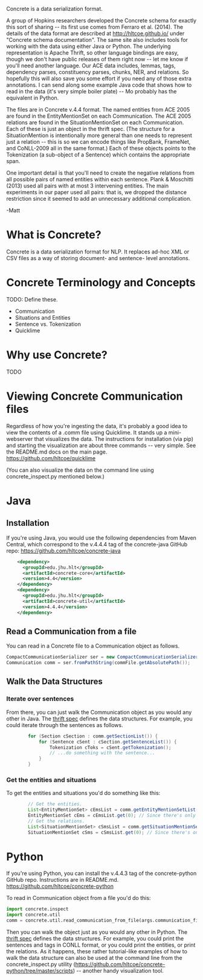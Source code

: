 Concrete is a data serialization format.

A group of Hopkins researchers developed the Concrete schema for exactly this sort of sharing -- its first use comes from Ferraro et al. (2014). The details of the data format are described at http://hltcoe.github.io/ under "Concrete schema documentation". The same site also includes tools for working with the data using either Java or Python. The underlying representation is Apache Thrift, so other language bindings are easy, though we don't have public releases of them right now -- let me know if you'll need another language. Our ACE data includes, lemmas, tags, dependency parses, constituency parses, chunks, NER, and relations. So hopefully this will also save you some effort if you need any of those extra annotations. I can send along some example Java code that shows how to read in the data (it's very simple boiler plate) -- Mo probably has the equivalent in Python.


The files are in Concrete v.4.4 format. The named entities from ACE 2005 are found in the EntityMentionSet on each Communication. The ACE 2005 relations are found in the SituationMentionSet on each Communication. Each of these is just an object in the thrift spec. (The structure for a SituationMention is intentionally more general than one needs to represent just a relation -- this is so we can encode things like PropBank, FrameNet, and CoNLL-2009 all in the same format.) Each of these objects points to the Tokenization (a sub-object of a Sentence) which contains the appropriate span.

One important detail is that you'll need to create the negative relations from all possible pairs of named entities within each sentence. Plank & Moschitti (2013) used all pairs with at most 3 intervening entities. The main experiments in our paper used all pairs: that is, we dropped the distance restriction since it seemed to add an unnecessary additional complication.

-Matt

# What is Concrete?

Concrete is a data serialization format for NLP. It replaces ad-hoc
XML or CSV files as a way of storing document- and sentence- level
annotations. 

# Concrete Terminology and Concepts

TODO: Define these.

- Communication
- Situations and Entities
- Sentence vs. Tokenization
- Quicklime

# Why use Concrete?

TODO

# Viewing Concrete Communication files

Regardless of how you're ingesting the data, it's probably a good idea
to view the contents of a .comm file using Quicklime. It stands up a
mini-webserver that visualizes the data. The instructions for
installation (via pip) and starting the visualization are about three
commands -- very simple. See the README.md docs on the main page.
https://github.com/hltcoe/quicklime

(You can also visualize the data on the command line using
concrete_inspect.py mentioned below.)

# Java

## Installation

If you're using Java, you would use the following dependencies from Maven Central, which correspond to the v.4.4.4 tag of the concrete-java GitHub repo:
https://github.com/hltcoe/concrete-java

```xml
    <dependency>    
      <groupId>edu.jhu.hlt</groupId>
      <artifactId>concrete-core</artifactId>
      <version>4.4</version>
    </dependency>
    <dependency>
      <groupId>edu.jhu.hlt</groupId>
      <artifactId>concrete-util</artifactId>
      <version>4.4.4</version>
    </dependency>
```

## Read a Communication from a file

You can read in a Concrete file to a Communication object as follows. 

```java
CompactCommunicationSerializer ser = new CompactCommunicationSerializer();
Communication comm = ser.fromPathString(commFile.getAbsolutePath());
```

## Walk the Data Structures

### Iterate over sentences

From there, you can just walk the Communication object as you would
any other in Java. The [thrift spec](http://hltcoe.github.io/concrete/communication.html) defines the data
structures. For example, you could iterate through the sentences as
follows.

```java
        for (Section cSection : comm.getSectionList()) {
            for (Sentence cSent : cSection.getSentenceList()) { 
                Tokenization cToks = cSent.getTokenization();
                // ...do something with the sentence...
            }
        }
```

### Get the entities and situations

To get the entities and situations you'd do something like this:

```java        
        // Get the entities.
        List<EntityMentionSet> cEmsList = comm.getEntityMentionSetList();
        EntityMentionSet cEms = cEmsList.get(0); // Since there's only one.
        // Get the relations.
        List<SituationMentionSet> cSmsList = comm.getSituationMentionSetList();
        SituationMentionSet cSms = cSmsList.get(0); // Since there's only one.
```

# Python


If you're using Python, you can install the v.4.4.3 tag of the concrete-python GitHub repo. Instructions are in README.md.
https://github.com/hltcoe/concrete-python

To read in Communication object from a file  you'd do this:

```python
import concrete.inspect 
import concrete.util
comm = concrete.util.read_communication_from_file(args.communication_file)
```

Then you can walk the object just as you would any other in
Python. The [thrift
spec](http://hltcoe.github.io/concrete/communication.html) defines the
data structures. For example, you could print the sentences and tags
in CONLL format, or you could print the entities, or print the
relations. As it happens, these rather tutorial-like examples of how
to walk the data structure can also be used at the command line from
the concrete_inspect.py utility
(https://github.com/hltcoe/concrete-python/tree/master/scripts) --
another handy visualization tool.

